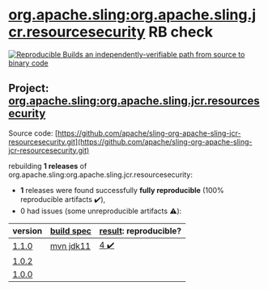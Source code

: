 [org.apache.sling:org.apache.sling.jcr.resourcesecurity](https://search.maven.org/artifact/org.apache.sling/org.apache.sling.jcr.resourcesecurity/) RB check
=======

[![Reproducible Builds](https://reproducible-builds.org/images/logos/rb.svg) an independently-verifiable path from source to binary code](https://reproducible-builds.org/)

## Project: [org.apache.sling:org.apache.sling.jcr.resourcesecurity](https://search.maven.org/artifact/org.apache.sling/org.apache.sling.jcr.resourcesecurity/)

Source code: [https://github.com/apache/sling-org-apache-sling-jcr-resourcesecurity.git](https://github.com/apache/sling-org-apache-sling-jcr-resourcesecurity.git)

rebuilding **1 releases** of org.apache.sling:org.apache.sling.jcr.resourcesecurity:
- **1** releases were found successfully **fully reproducible** (100% reproducible artifacts :heavy_check_mark:),
- 0 had issues (some unreproducible artifacts :warning:):

| version | [build spec](BUILDSPEC.md) | [result](https://reproducible-builds.org/docs/jvm/): reproducible? |
| -- | --------- | ------ |
| [1.1.0](https://search.maven.org/artifact/org.apache.sling/org.apache.sling.jcr.resourcesecurity/1.1.0/pom) | [mvn jdk11](org.apache.sling.jcr.resourcesecurity-1.1.0.buildspec) | [4 :heavy_check_mark: ](org.apache.sling.jcr.resourcesecurity-1.1.0.buildcompare) |
| [1.0.2](https://search.maven.org/artifact/org.apache.sling/org.apache.sling.jcr.resourcesecurity/1.0.2/pom) | | |
| [1.0.0](https://search.maven.org/artifact/org.apache.sling/org.apache.sling.jcr.resourcesecurity/1.0.0/pom) | | |
